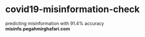 # covid19-misinformation-check
predicting misinformation with 91.4% accuracy 
**misinfo.pegahmirghafari.com**
